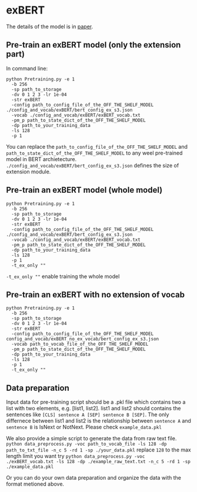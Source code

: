 # exBERT
The details of the model is in [paper](https://www.aclweb.org/anthology/2020.findings-emnlp.129/).


## Pre-train an exBERT model (only the extension part)

In command line:

    python Pretraining.py -e 1 
      -b 256 
      -sp path_to_storage
      -dv 0 1 2 3 -lr 1e-04 
      -str exBERT    
      -config path_to_config_file_of_the_OFF_THE_SHELF_MODEL ./config_and_vocab/exBERT/bert_config_ex_s3.json  
      -vocab ./config_and_vocab/exBERT/exBERT_vocab.txt 
      -pm_p path_to_state_dict_of_the_OFF_THE_SHELF_MODEL
      -dp path_to_your_training_data
      -ls 128 
      -p 1
You can replace the `path_to_config_file_of_the_OFF_THE_SHELF_MODEL` and `path_to_state_dict_of_the_OFF_THE_SHELF_MODEL` to any weel pre-trained model in BERT archietecture.
`./config_and_vocab/exBERT/bert_config_ex_s3.json` defines the size of extension module.

## Pre-train an exBERT model (whole model)

    python Pretraining.py -e 1 
      -b 256 
      -sp path_to_storage
      -dv 0 1 2 3 -lr 1e-04 
      -str exBERT    
      -config path_to_config_file_of_the_OFF_THE_SHELF_MODEL ./config_and_vocab/exBERT/bert_config_ex_s3.json  
      -vocab ./config_and_vocab/exBERT/exBERT_vocab.txt 
      -pm_p path_to_state_dict_of_the_OFF_THE_SHELF_MODEL
      -dp path_to_your_training_data
      -ls 128 
      -p 1
      -t_ex_only ""

`-t_ex_only ""` enable training the whole model

## Pre-train an exBERT with no extension of vocab

    python Pretraining.py -e 1 
      -b 256 
      -sp path_to_storage
      -dv 0 1 2 3 -lr 1e-04 
      -str exBERT    
      -config path_to_config_file_of_the_OFF_THE_SHELF_MODEL config_and_vocab/exBERT_no_ex_vocab/bert_config_ex_s3.json
      -vocab path_to_vocab_file_of_the_OFF_THE_SHELF_MODEL
      -pm_p path_to_state_dict_of_the_OFF_THE_SHELF_MODEL
      -dp path_to_your_training_data
      -ls 128 
      -p 1
      -t_ex_only ""


## Data preparation
Input data for pre-training script should be a .pkl file which contains two a list with two elements, e.g. \[list1, list2\].
list1 and list2 should contains the sentences like `[CLS] sentence A [SEP] sentence B [SEP]`. The only differnece between list1 and list2 is the relationship between `sentence A` and `sentence B` is IsNext or NotNext.  Please check `example_data.pkl`

We also provide a simple script to generate the data from raw text file. 
`python data_preprocess.py -voc path_to_vocab_file -ls 128 -dp path_to_txt_file -n_c 5 -rd 1 -sp ./your_data.pkl`
replace `128` to the max length limit you want
try `python data_preprocess.py -voc ./exBERT_vocab.txt -ls 128 -dp ./example_raw_text.txt -n_c 5 -rd 1 -sp ./example_data.pkl`

Or you can do your own data preparation and organize the data with the format metioned above.
